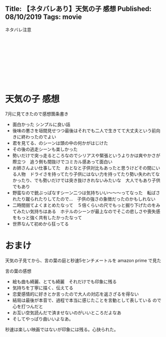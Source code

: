 Title: 【ネタバレあり】天気の子 感想
Published: 08/10/2019
Tags: movie
---
ネタバレ注意
<br>
<br>
<br>
<br>
<br>
<br>
<br>
<br>
<br>
<br>

# 天気の子 感想
7月に見てきたので感想箇条書き

* 面白かった シンプルに良い話
* 後味の悪さを垣間見せつつ最後はそれでも二人で生きてて大丈夫という前向きに終わったのでよい
* 君を見てる、のシーンは頭の中の何かがはじけた
* その後の逃走シーンも楽しかった
* 勢いだけで突っ走るところなのでシリアスや緊張というよりかは爽やかさが際立つ　追う側も間抜けでコミカル感あって面白い
* お姉さんよい仕事してた　おとなと子供対比もあったと思うけどその間にいる人物　ドライさを持ってたり子供にはない力を持ってたり勢い失われてなかったり、でも勢いだけでは突き抜けきれないみたいな　大人でもあり子供でもあり
* 野蛮なので銃ぶっぱなすシーン二つは気持ちいい～～～ってなった　転ばされたり蹴られたりしてたので...　子供の強さの象徴だったのかもしれない
* 二時間弱てよくまとめたなって　５倍くらいの尺でもっと掘り下げたのをみてみたい気持ちはある　ホテルのシーンが最上なのでそこの悲しさや喪失感をもっと強く共有したかったなって
* 世界なんて初めから狂ってる

# おまけ
天気の子見てから、言の葉の庭と秒速5センチメートルを amazon prime で見た

言の葉の感想

* 絵も曲も綺麗、とても綺麗　それだけでも印象に残る
* 気持ちを丁寧に描く、伝えてる
* 恋愛感情的に好きとか言ったので大人の対応を返さざるを得ない
* 結局は最後が本音で、過程で本当に感じたことを言動として表している
ので心を打つんだと
* お互い空気読んだで済ませないのがいいところだよなあ
* そしてやっぱり曲いいよなあ。

秒速は楽しい映画ではないが印象には残る。心抉られた。